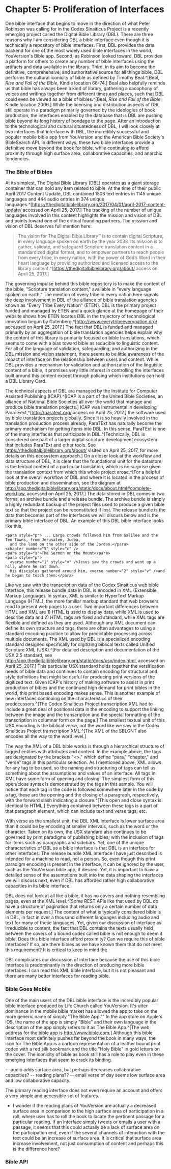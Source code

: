 # Chapter 5: Proliferation of Interfaces

One bible interface that begins to move in the direction of what Peter Robinson was calling for in the Codex Sinaiticus Project is a recently emerging project called the Digital Bible Library (DBL). There are three reasons why I am considering DBL a bible interface even though it is technically a repository of bible interfaces. First, DBL provides the data backend for one of the most widely used bible interfaces in the world, YouVersion's Bible app. Second, as Robinson looked toward, DBL provides a platform for others to create any number of bible interfaces using the artifacts and data available in the library. Third, in its aim to become the definitive, comprehensive, and authoritative source for all things bible, DBL performs the cultural iconicity of bible as defined by Timothy Beal.^[Beal, *Rise and Fall of the Bible*, Kindle location 66-74.] Beal also helpfully reminds us that bible has always been a kind of library, gathering a cacophony of voices and writings together from different times and places, such that DBL could even be viewed as a bible of bibles.^[Beal, *Rise and Fall of the Bible*, Kindle location 2006.] While the licensing and distribution aspects of DBL still operate in a paradigm primarily governed by the ideologies of book production, the interfaces enabled by the database that is DBL are pushing bible beyond its long history of bondage to the page. After an introduction to the technological and cultural situatedness of DBL, I will look closely at two interfaces that interface with DBL, the incredibly successful and popular mobile bible app from YouVersion and the American Bible Society's BibleSearch API. In different ways, these two bible interfaces provide a definitive move beyond the book for bible, while continuing to afford proximity through high surface area, collaborative capacities, and anarchic tendencies.

### The Bible of Bibles ###

At its simplest, The Digital Bible Library (DBL) operates as a giant storage container that can hold any item related to bible. At the time of their public April 2017 Content Update, DBL contained 1508 text entries in 1145 unique languages and 444 audio entries in 374 unique languages.^[https://thedigitalbiblelibrary.org/2017/04/01/april-2017-content-update/ accessed on April 25, 2017.] The tracking of the number of unique languages involved in this content highlights the mission and vision of DBL and points toward one of the critical founding partners. The mission and vision of DBL deserves full mention here:

> The vision for The Digital Bible Library™ is to contain digital Scripture, in every language spoken on earth by the year 2033. Its mission is to gather, validate, and safeguard Scripture translation content in a standardized digital format, and to empower partners to reach people from every tribe, in every nation, with the power of God’s Word in their heart language by providing authorized and licensed access to the library content.^[https://thedigitalbiblelibrary.org/about/ access on April 25, 2017.]

The governing impulse behind this bible repository is to make the content of the bible, "Scripture translation content," available in "every language spoken on earth." The mention of every tribe in every nation here signals the deep involvement in DBL of the alliance of bible translation agencies known as "Every Tribe Every Nation" (ETEN). DBL is the primary project funded and managed by ETEN and a quick glance at the homepage of their website shows how ETEN locates DBL in the trajectory of technological innovation begun by Gutenberg.^[http://www.everytribeeverynation.org/ accessed on April 25, 2017.] The fact that DBL is funded and managed primarily by an aggregation of bible translation agencies helps explain why the content of this library is primarily focused on bible translations, which seems to come with a bias toward bible as reducible to linguistic content. For all of the language of validation, safeguarding, and authorizing in the DBL mission and vision statement, there seems to be little awareness of the impact of interface on the relationship between users and content. While DBL provides a mechanism for validation and authorization of the linguistic content of a bible, it promises very little interest in controlling the interfaces built around this content except through policing which institutions can hold a DBL Library Card. 

The technical aspects of DBL are managed by the Institute for Computer Assisted Publishing (ICAP).^[ICAP is a part of the United Bible Societies, an alliance of National Bible Societies all over the world that manage and produce bible translation projects.] ICAP was instrumental in developing ParaTEext,^[http://paratext.org/ access on April 25, 2017.] the software used by bible translation projects globally. Since it is so heavily involved in the translation production process already, ParaTExt has naturally become the primary mechanism for getting items into DBL. In this sense, ParaTExt is one of the many interfaces that participate in DBL.^[Technically, DBL is considered one part of a larger digital scripture development ecosystem that includes ParaTExt and other tools. See https://thedigitalbiblelibrary.org/about/ visited on April 25, 2017, for more details on this ecosystem approach.] On a closer look at the workflow and data structure of DBL, it is clear that the foundational unit for the datastore is the textual content of a particular translation, which is no surprise given the translation context from which this whole project arose.^[For a helpful look at the overall workflow of DBL and where it is located in the process of bible production and dissemination, see the diagram at http://app.thedigitalbiblelibrary.org/static/docs/about.html#complete-workflow, accessed on April 25, 2017.] The data stored in DBL comes in two forms, an archive bundle and a release bundle. The archive bundle is simply a highly redundant backup of the project files used to produce a given bible text so that the project can be reconstituted if lost. The release bundle is the data that becomes part of the interfaces we will discuss below and is the primary bible interface of DBL. An example of this DBL bible interface looks like this,

~~~
<para style="p"> ... Large crowds followed him from Galilee and the Ten Towns, from Jerusalem, Judea,
  and the land on the other side of the Jordan.</para>
<chapter number="5" style="c" />
<para style="s">The Sermon on the Mount</para>
<para style="p">
  <verse number="1" style="v" />Jesus saw the crowds and went up a hill, where he sat down.
  His disciples gathered around him, <verse number="2" style="v" />and he began to teach them:</para>
~~~

Like we saw with the transcription data of the Codex Sinaiticus web bible interface, this release bundle data in DBL is encoded in XML (Extensible Markup Language). In syntax, XML is similar to HyperText Markup Language (HTML), the more familiar markup standard that web browsers read to present web pages to a user. Two important differences between HTML and XML are 1) HTML is used to display data, while XML is used to describe data and 2) HTML tags are fixed and standard, while XML tags are flexible and defined as they are used. Although any XML document can define its own structure and tags, there are often advantages to using a standard encoding practice to allow for predictable processing across multiple documents. The XML used by DBL is a specialized encoding standard designed specifically for digitizing biblical texts called Unified Scripture XML (USX).^[For detailed description and documentation of the USX 2.5 standard, see http://app.thedigitalbiblelibrary.org/static/docs/usx/index.html, accessed on April 25, 2017.] This particular USX standard holds together the versification needs of bible data and continues to contain encoding for structural and style definitions that might be useful for producing print versions of the digitized text. Given ICAP's history of making software to assist in print production of bibles and the continued high demand for print bibles in the world, this print based encoding makes sense. This is another example of new interfaces continuing on the characteristics of their predecessors.^[The Codex Sinaiticus Project transcription XML had to include a great deal of positional data in the encoding to support the linking between the image and the transcription and the special formatting of the transcription in columnar form on the page.] The smallest textual unit of this USX encoding is the biblical verse, not the word like we saw in the Codex Sinaiticus Project transcription XML.^[The XML of the SBLGNT also encodes all the way to the word level.] 

The way the XML of a DBL bible works is through a hierarchical structure of tagged entities with attributes and content. In the example above, the tags are designated by the brackets "<>," which define "para," "chapter," and "verse" tags in this particular selection. As I mentioned above, XML allows for any tag to be used, so the naming and structuring of tags can tell us something about the assumptions and values of an interface. All tags in XML have some form of opening and closing. The simplest form of this open/close syntax is demonstrated by the <para> tags in this sample. You will notice that each <para> tag in the code is followed somewhere later in the code by a </para> tag, these are the opening and the closing of a paragraph, respectively, with the forward slash indicating a closure.^[This open and close syntax is identical to HTML.] Everything contained between these tags is a part of that paragraph element, which can include text and verse tags, etc.  

With verse as the smallest unit, the DBL XML interface is lower surface area than it could be by encoding at smaller intervals, such as the word or the character. Taken on its own, the USX standard also continues to be governed by print paradigms of publishing bibles, with the inclusion of tags for items such as paragraphs and sidebars. Yet, one of the unique characteristics of DBL as a bible interface is that DBL is an interface for other interfaces. The release bundle XML interface I have just described is intended for a machine to read, not a person. So, even though this print paradigm encoding is present in the interface, it can be ignored by the user, such as the YouVersion bible app, if desired. Yet, it is important to have a detailed sense of the assumptions built into the data shaping the interfaces we will discuss next, even if DBL has afforded rather high collaborative capacities in its bible interface. 

DBL does not look at all like a bible, it has no covers and nothing resembling pages, even at the XML level.^[Some REST APIs like that used by DBL do have a structure of pagination that returns only a certain number of data elements per request.] The content of what is typically considered bible is in DBL, in fact in over a thousand different languages including audio and text for many of these languages. Yet, given our discussion of interface as irreducible to content, the fact that DBL contains the texts usually held between the covers of a bound codex called bible is not enough to deem it bible. Does this bible interface afford proximity? Can we require this of bible interfaces? If so, are there bibles as we have known them that do not meet this requirement? It is critical to keep in mind the 

DBL complicates our discussion of interface because the use of this bible interface is predominantly in the direction of producing more bible interfaces. I can read this XML bible interface, but it is not pleasant and there are many better interfaces for reading bible.  



### Bible Goes Mobile ###

One of the main users of the DBL bible interface is the incredibly popular bible interface produced by Life.Church called YouVersion. It's utter dominance in the mobile bible market has allowed the app to take on the more generic name of simply "The Bible App."" In the app store on Apple's iOS, the name of the app is simply "Bible" and their own language in the description of the app simply refers to it as The Bible App.^[The web address for the bible app is http://www.bible.com.] Although this bible interface most definitely pushes far beyond the book in many ways, the icon for The Bible App is a cartoon representation of a leather bound print codex with a red silk bookmark and the title "Holy Bible" in gold letters on the cover. The iconicity of bible as book still has a role to play even in these emerging interfaces that seem to crack its binding. 

-- audio adds surface area, but perhaps decreases collaborative capacities?
-- reading plans??
-- email verse of day seems low surface area and low collaborative capacity.

The primary reading interface does not even require an account and offers a very simple and accessible set of features. 

* I wonder if the reading plans of YouVersion are actually a decreased surface area in comparison to the high surface area of participation in a roll, where user has to roll the book to locate the pertinent passage for a particular reading. If an interface simply tweets or emails a user with a passage, it seems that this could actually be a lack of surface area on the participation end, even if the several channels of interaction with the text could be an increase of surface area. It is critical that surface area increase involvement, not just consumption of content and perhaps this is the difference here?

### Bible API ###

